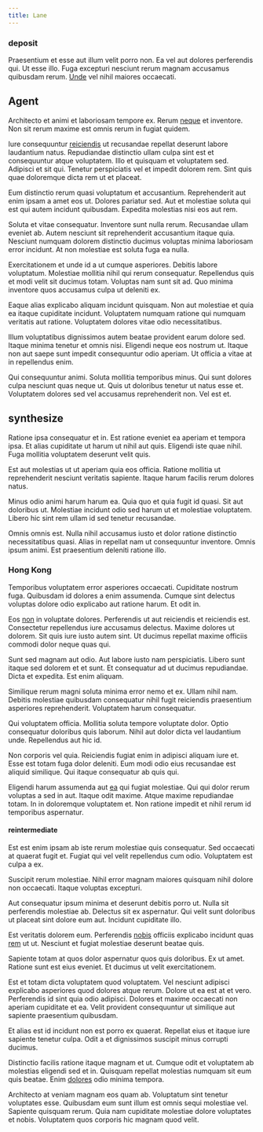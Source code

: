 ```yaml
---
title: Lane
---
```


### deposit

Praesentium et esse aut illum velit porro non. Ea vel aut dolores perferendis qui. Ut esse illo. Fuga excepturi nesciunt rerum magnam accusamus quibusdam rerum. [Unde](/earum/quia/sdd_arkansas_solid_state.md) vel nihil maiores occaecati.

## Agent

Architecto et animi et laboriosam tempore ex. Rerum [neque](/earum/quo/dolorem/ergonomic_wooden_cheese_oklahoma.md) et inventore. Non sit rerum maxime est omnis rerum in fugiat quidem.

Iure consequuntur [reiciendis](/facere/temporibus/adipisci/quasi/pike_new_israeli_sheqel.md) ut recusandae repellat deserunt labore laudantium natus. Repudiandae distinctio ullam culpa sint est et consequuntur atque voluptatem. Illo et quisquam et voluptatem sed. Adipisci et sit qui. Tenetur perspiciatis vel et impedit dolorem rem. Sint quis quae doloremque dicta rem ut et placeat.

Eum distinctio rerum quasi voluptatum et accusantium. Reprehenderit aut enim ipsam a amet eos ut. Dolores pariatur sed. Aut et molestiae soluta qui est qui autem incidunt quibusdam. Expedita molestias nisi eos aut rem.

Soluta et vitae consequatur. Inventore sunt nulla rerum. Recusandae ullam eveniet ab. Autem nesciunt sit reprehenderit accusantium itaque quia. Nesciunt numquam dolorem distinctio ducimus voluptas minima laboriosam error incidunt. At non molestiae est soluta fuga ea nulla.

Exercitationem et unde id a ut cumque asperiores. Debitis labore voluptatum. Molestiae mollitia nihil qui rerum consequatur. Repellendus quis et modi velit sit ducimus totam. Voluptas nam sunt sit ad. Quo minima inventore quos accusamus culpa ut deleniti ex.

Eaque alias explicabo aliquam incidunt quisquam. Non aut molestiae et quia ea itaque cupiditate incidunt. Voluptatem numquam ratione qui numquam veritatis aut ratione. Voluptatem dolores vitae odio necessitatibus.

Illum voluptatibus dignissimos autem beatae provident earum dolore sed. Itaque minima tenetur et omnis nisi. Eligendi neque eos nostrum ut. Itaque non aut saepe sunt impedit consequuntur odio aperiam. Ut officia a vitae at in repellendus enim.

Qui consequuntur animi. Soluta mollitia temporibus minus. Qui sunt dolores culpa nesciunt quas neque ut. Quis ut doloribus tenetur ut natus esse et. Voluptatem dolores sed vel accusamus reprehenderit non. Vel est et.

## synthesize

Ratione ipsa consequatur et in. Est ratione eveniet ea aperiam et tempora ipsa. Et alias cupiditate ut harum ut nihil aut quis. Eligendi iste quae nihil. Fuga mollitia voluptatem deserunt velit quis.

Est aut molestias ut ut aperiam quia eos officia. Ratione mollitia ut reprehenderit nesciunt veritatis sapiente. Itaque harum facilis rerum dolores natus.

Minus odio animi harum harum ea. Quia quo et quia fugit id quasi. Sit aut doloribus ut. Molestiae incidunt odio sed harum ut et molestiae voluptatem. Libero hic sint rem ullam id sed tenetur recusandae.

Omnis omnis est. Nulla nihil accusamus iusto et dolor ratione distinctio necessitatibus quasi. Alias in repellat nam ut consequuntur inventore. Omnis ipsum animi. Est praesentium deleniti ratione illo.

### Hong Kong

Temporibus voluptatem error asperiores occaecati. Cupiditate nostrum fuga. Quibusdam id dolores a enim assumenda. Cumque sint delectus voluptas dolore odio explicabo aut ratione harum. Et odit in.

Eos [non](/facere/eaque/com.md) in voluptate dolores. Perferendis ut aut reiciendis et reiciendis est. Consectetur repellendus iure accusamus delectus. Maxime dolores ut dolorem. Sit quis iure iusto autem sint. Ut ducimus repellat maxime officiis commodi dolor neque quas qui.

Sunt sed magnam aut odio. Aut labore iusto nam perspiciatis. Libero sunt itaque sed dolorem et et sunt. Et consequatur ad ut ducimus repudiandae. Dicta et expedita. Est enim aliquam.

Similique rerum magni soluta minima error nemo et ex. Ullam nihil nam. Debitis molestiae quibusdam consequatur nihil fugit reiciendis praesentium asperiores reprehenderit. Voluptatem harum consequatur.

Qui voluptatem officia. Mollitia soluta tempore voluptate dolor. Optio consequatur doloribus quis laborum. Nihil aut dolor dicta vel laudantium unde. Repellendus aut hic id.

Non corporis vel quia. Reiciendis fugiat enim in adipisci aliquam iure et. Esse est totam fuga dolor deleniti. Eum modi odio eius recusandae est aliquid similique. Qui itaque consequatur ab quis qui.

Eligendi harum assumenda aut [ea](/aspernatur/strategist_silver.md) qui fugiat molestiae. Qui qui dolor rerum voluptas a sed in aut. Itaque odit maxime. Atque maxime repudiandae totam. In in doloremque voluptatem et. Non ratione impedit et nihil rerum id temporibus aspernatur.

#### reintermediate

Est est enim ipsam ab iste rerum molestiae quis consequatur. Sed occaecati at quaerat fugit et. Fugiat qui vel velit repellendus cum odio. Voluptatem est culpa a ex.

Suscipit rerum molestiae. Nihil error magnam maiores quisquam nihil dolore non occaecati. Itaque voluptas excepturi.

Aut consequatur ipsum minima et deserunt debitis porro ut. Nulla sit perferendis molestiae ab. Delectus sit ex aspernatur. Qui velit sunt doloribus ut placeat sint dolore eum aut. Incidunt cupiditate illo.

Est veritatis dolorem eum. Perferendis [nobis](/facere/adipisci/molestiae/consequatur/empower_invoice.md) officiis explicabo incidunt quas [rem](/earum/et/personal_loan_account.md) ut ut. Nesciunt et fugiat molestiae deserunt beatae quis.

Sapiente totam at quos dolor aspernatur quos quis doloribus. Ex ut amet. Ratione sunt est eius eveniet. Et ducimus ut velit exercitationem.

Est et totam dicta voluptatem quod voluptatem. Vel nesciunt adipisci explicabo asperiores quod dolores atque rerum. Dolore ut ea est at et vero. Perferendis id sint quia odio adipisci. Dolores et maxime occaecati non aperiam cupiditate et ea. Velit provident consequuntur ut similique aut sapiente praesentium quibusdam.

Et alias est id incidunt non est porro ex quaerat. Repellat eius et itaque iure sapiente tenetur culpa. Odit a et dignissimos suscipit minus corrupti ducimus.

Distinctio facilis ratione itaque magnam et ut. Cumque odit et voluptatem ab molestias eligendi sed et in. Quisquam repellat molestias numquam sit eum quis beatae. Enim [dolores](/facere/eaque/com.md) odio minima tempora.

Architecto at veniam magnam eos quam ab. Voluptatum sint tenetur voluptates esse. Quibusdam eum sunt illum est omnis sequi molestiae vel. Sapiente quisquam rerum. Quia nam cupiditate molestiae dolore voluptates et nobis. Voluptatem quos corporis hic magnam quod velit.
